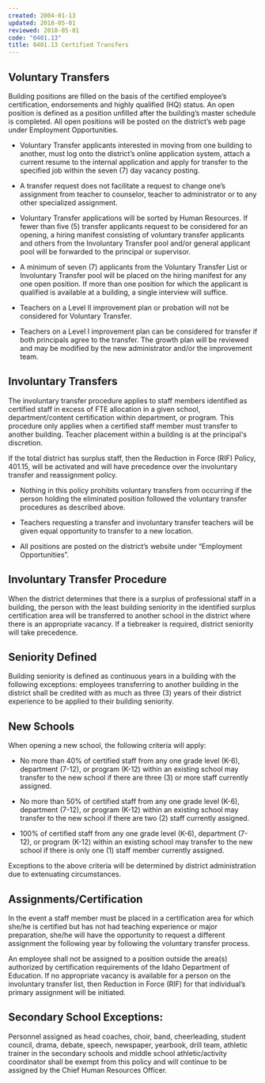 ```yaml
---
created: 2004-01-13
updated: 2018-05-01
reviewed: 2018-05-01
code: "0401.13"
title: 0401.13 Certified Transfers
---
```


## Voluntary Transfers

Building positions are filled on the basis of the certified employee’s certification, endorsements and highly qualified (HQ) status. An open position is defined as a position unfilled after the building’s master schedule is completed. All open positions will be posted on the district’s web page under Employment Opportunities.



- Voluntary Transfer applicants interested in moving from one building to another, must log onto the district’s online application system, attach a current resume to the internal application and apply for transfer to the specified job within the seven (7) day vacancy posting.

- A transfer request does not facilitate a request to change one’s assignment from teacher to counselor, teacher to administrator or to any other specialized assignment.

- Voluntary Transfer applications will be sorted by Human Resources. If fewer than five (5) transfer applicants request to be considered for an opening, a hiring manifest consisting of voluntary transfer applicants and others from the Involuntary Transfer pool and/or general applicant pool will be forwarded to the principal or supervisor.

- A minimum of seven (7) applicants from the Voluntary Transfer List or Involuntary Transfer pool will be placed on the hiring manifest for any one open position. If more than one position for which the applicant is qualified is available at a building, a single interview will suffice.

- Teachers on a Level II improvement plan or probation will not be considered for Voluntary Transfer.

- Teachers on a Level I improvement plan can be considered for transfer if both principals agree to the transfer. The growth plan will be reviewed and may be modified by the new administrator and/or the improvement team.

## Involuntary Transfers

The involuntary transfer procedure applies to staff members identified as certified staff in excess of FTE allocation in a given school, department/content certification within department, or program. This procedure only applies when a certified staff member must transfer to another building. Teacher placement within a building is at the principal's discretion.

If the total district has surplus staff, then the Reduction in Force (RIF) Policy, 401.15, will be activated and will have precedence over the involuntary transfer and reassignment policy.



- Nothing in this policy prohibits voluntary transfers from occurring if the person holding the eliminated position followed the voluntary transfer procedures as described above.

- Teachers requesting a transfer and involuntary transfer teachers will be given equal opportunity to transfer to a new location.

- All positions are posted on the district’s website under “Employment Opportunities”.

## Involuntary Transfer Procedure

When the district determines that there is a surplus of professional staff in a building, the person with the least building seniority in the identified surplus certification area will be transferred to another school in the district where there is an appropriate vacancy. If a tiebreaker is required, district seniority will take precedence.

## Seniority Defined

Building seniority is defined as continuous years in a building with the following exceptions: employees transferring to another building in the district shall be credited with as much as three (3) years of their district experience to be applied to their building seniority.

## New Schools

When opening a new school, the following criteria will apply:



- No more than 40% of certified staff from any one grade level (K-6), department (7-12), or program (K-12) within an existing school may transfer to the new school if there are three (3) or more staff currently assigned.



- No more than 50% of certified staff from any one grade level (K-6), department (7-12), or program (K-12) within an existing school may transfer to the new school if there are two (2) staff currently assigned.



- 100% of certified staff from any one grade level (K-6), department (7-12), or program (K-12) within an existing school may transfer to the new school if there is only one (1) staff member currently assigned.

Exceptions to the above criteria will be determined by district administration due to extenuating circumstances.

## Assignments/Certification

In the event a staff member must be placed in a certification area for which she/he is certified but has not had teaching experience or major preparation, she/he will have the opportunity to request a different assignment the following year by following the voluntary transfer process.

An employee shall not be assigned to a position outside the area(s) authorized by certification requirements of the Idaho Department of Education. If no appropriate vacancy is available for a person on the involuntary transfer list, then Reduction in Force (RIF) for that individual’s primary assignment will be initiated.

## Secondary School Exceptions:

Personnel assigned as head coaches, choir, band, cheerleading, student council, drama, debate, speech, newspaper, yearbook, drill team, athletic trainer in the secondary schools and middle school athletic/activity coordinator shall be exempt from this policy and will continue to be assigned by the Chief Human Resources Officer.

